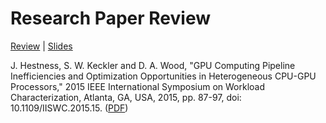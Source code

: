 # Research Paper Review

[Review](review.pdf) | [Slides](slides.pdf)

J. Hestness, S. W. Keckler and D. A. Wood, "GPU Computing Pipeline
Inefficiencies and Optimization Opportunities in Heterogeneous CPU-GPU
Processors," 2015 IEEE International Symposium on Workload Characterization,
Atlanta, GA, USA, 2015, pp. 87-97, doi: 10.1109/IISWC.2015.15.
([PDF](https://research.cs.wisc.edu/multifacet/papers/iiswc15_pc_characterize.pdf))
